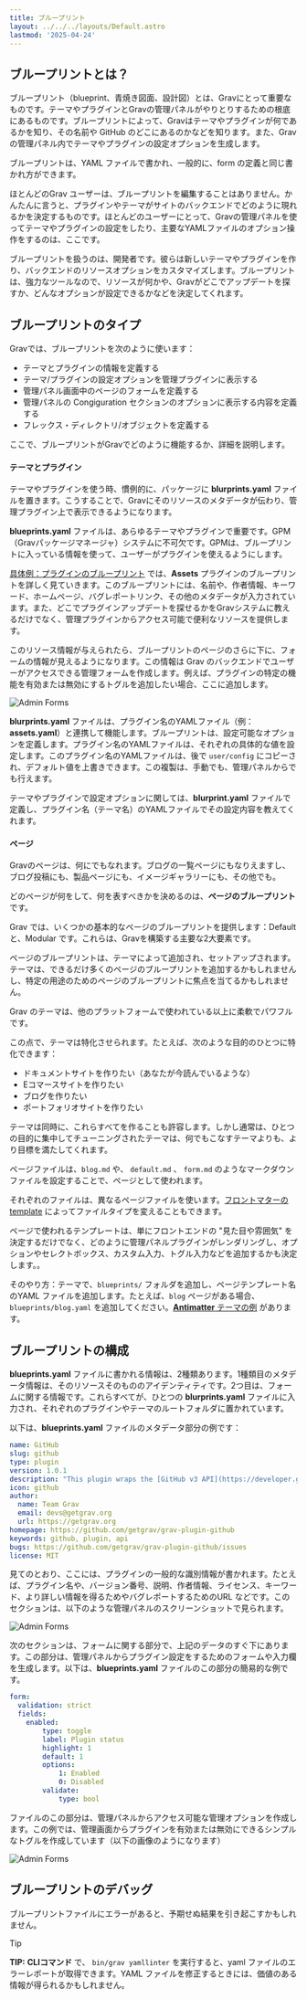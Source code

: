 ```yaml
---
title: ブループリント
layout: ../../../layouts/Default.astro
lastmod: '2025-04-24'
---
```

<h2 id="what-is-a-blueprint">ブループリントとは？</h2>

ブループリント（blueprint、青焼き図面、設計図）とは、Gravにとって重要なものです。テーマやプラグインとGravの管理パネルがやりとりするための根底にあるものです。ブループリントによって、Gravはテーマやプラグインが何であるかを知り、その名前や GitHub のどこにあるのかなどを知ります。また、Gravの管理パネル内でテーマやプラグインの設定オプションを生成します。

ブループリントは、YAML ファイルで書かれ、一般的に、form の定義と同じ書かれ方ができます。

ほとんどのGrav ユーザーは、ブループリントを編集することはありません。かんたんに言うと、プラグインやテーマがサイトのバックエンドでどのように現れるかを決定するものです。ほとんどのユーザーにとって、Gravの管理パネルを使ってテーマやプラグインの設定をしたり、主要なYAMLファイルのオプション操作をするのは、ここです。

ブループリントを扱うのは、開発者です。彼らは新しいテーマやプラグインを作り、バックエンドのリソースオプションをカスタマイズします。ブループリントは、強力なツールなので、リソースが何かや、Gravがどこでアップデートを探すか、どんなオプションが設定できるかなどを決定してくれます。

<h2 id="types-of-blueprints">ブループリントのタイプ</h2>

Gravでは、ブループリントを次のように使います：

- テーマとプラグインの情報を定義する
- テーマ/プラグインの設定オプションを管理プラグインに表示する
- 管理パネル画面中のページのフォームを定義する
- 管理パネルの Congiguration セクションのオプションに表示する内容を定義する
- フレックス・ディレクトリ/オブジェクトを定義する

ここで、ブループリントがGravでどのように機能するか、詳細を説明します。

<h4 id="themes-and-plugins">テーマとプラグイン</h4>

テーマやプラグインを使う時、慣例的に、パッケージに **blurprints.yaml** ファイルを置きます。こうすることで、Gravにそのリソースのメタデータが伝わり、管理プラグイン上で表示できるようになります。

**blueprints.yaml** ファイルは、あらゆるテーマやプラグインで重要です。GPM（Gravパッケージマネージャ）システムに不可欠です。GPMは、ブループリントに入っている情報を使って、ユーザーがプラグインを使えるようにします。

[具体例：プラグインのブループリント](./02.example-plugin-blueprint/) では、**Assets** プラグインのブループリントを詳しく見ていきます。このブループリントには、名前や、作者情報、キーワード、ホームページ、バグレポートリンク、その他のメタデータが入力されています。また、どこでプラグインアップデートを探せるかをGravシステムに教えるだけでなく、管理プラグインからアクセス可能で便利なリソースを提供します。

このリソース情報が与えられたら、ブループリントのページのさらに下に、フォームの情報が見えるようになります。この情報は Grav のバックエンドでユーザーがアクセスできる管理フォームを作成します。例えば、プラグインの特定の機能を有効または無効にするトグルを追加したい場合、ここに追加します。

![Admin Forms](blueprints_1.png)

**blurprints.yaml** ファイルは、プラグイン名のYAMLファイル（例：**assets.yaml**）と連携して機能します。ブループリントは、設定可能なオプションを定義します。プラグイン名のYAMLファイルは、それぞれの具体的な値を設定します。このプラグイン名のYAMLファイルは、後で `user/config` にコピーされ、デフォルト値を上書きできます。この複製は、手動でも、管理パネルからでも行えます。

テーマやプラグインで設定オプションに関しては、**blurprint.yaml** ファイルで定義し、プラグイン名（テーマ名）のYAMLファイルでその設定内容を教えてくれます。

<h4 id="pages">ページ</h4>

Gravのページは、何にでもなれます。ブログの一覧ページにもなりえますし、ブログ投稿にも、製品ページにも、イメージギャラリーにも、その他でも。

どのページが何をして、何を表すべきかを決めるのは、**ページのブループリント** です。

Grav では、いくつかの基本的なページのブループリントを提供します：Default と、Modular です。これらは、Gravを構築する主要な2大要素です。

ページのブループリントは、テーマによって追加され、セットアップされます。テーマは、できるだけ多くのページのブループリントを追加するかもしれませんし、特定の用途のためのページのブループリントに焦点を当てるかもしれません。

Grav のテーマは、他のプラットフォームで使われている以上に柔軟でパワフルです。

この点で、テーマは特化させられます。たとえば、次のような目的のひとつに特化できます：

- ドキュメントサイトを作りたい（あなたが今読んでいるような）
- Eコマースサイトを作りたい
- ブログを作りたい
- ポートフォリオサイトを作りたい

テーマは同時に、これらすべてを作ることも許容します。しかし通常は、ひとつの目的に集中してチューニングされたテーマは、何でもこなすテーマよりも、より目標を満たしてくれます。

ページファイルは、`blog.md` や、 `default.md` 、 `form.md` のようなマークダウンファイルを設定することで、ページとして使われます。

それぞれのファイルは、異なるページファイルを使います。[フロントマターのtemplate](../../02.content/02.headers/#template) によってファイルタイプを変えることもできます。

ページで使われるテンプレートは、単にフロントエンドの "見た目や雰囲気" を決定するだけでなく、どのように管理パネルプラグインがレンダリングし、オプションやセレクトボックス、カスタム入力、トグル入力などを追加するかも決定します。。

そのやり方：テーマで、`blueprints/` フォルダを追加し、ページテンプレート名のYAML ファイルを追加します。たとえば、`blog` ページがある場合、`blueprints/blog.yaml` を追加してください。[**Antimatter** テーマの例](https://github.com/getgrav/grav-theme-antimatter/tree/develop/blueprints) があります。

<h2 id="components-of-a-blueprint">ブループリントの構成</h2>

**blueprints.yaml** ファイルに書かれる情報は、2種類あります。1種類目のメタデータ情報は、そのリソースそのもののアイデンティティです。2つ目は、フォームに関する情報です。これらすべてが、ひとつの **blurprints.yaml** ファイルに入力され、それぞれのプラグインやテーマのルートフォルダに置かれています。

以下は、**blueprints.yaml** ファイルのメタデータ部分の例です：

```yaml
name: GitHub
slug: github
type: plugin
version: 1.0.1
description: "This plugin wraps the [GitHub v3 API](https://developer.github.com/v3/) and uses the [php-github-api](https://github.com/KnpLabs/php-github-api/) library to add a nice GitHub touch to your Grav pages."
icon: github
author:
  name: Team Grav
  email: devs@getgrav.org
  url: https://getgrav.org
homepage: https://github.com/getgrav/grav-plugin-github
keywords: github, plugin, api
bugs: https://github.com/getgrav/grav-plugin-github/issues
license: MIT
```

見てのとおり、ここには、プラグインの一般的な識別情報が書かれます。たとえば、プラグイン名や、バージョン番号、説明、作者情報、ライセンス、キーワード、より詳しい情報を得るためやバグレポートするためのURL などです。このセクションは、以下のような管理パネルのスクリーンショットで見られます。

![Admin Forms](blueprints_2.png)

次のセクションは、フォームに関する部分で、上記のデータのすぐ下にあります。この部分は、管理パネルからプラグイン設定をするためのフォームや入力欄を生成します。以下は、**blueprints.yaml** ファイルのこの部分の簡易的な例です。

```yaml
form:
  validation: strict
  fields:
    enabled:
        type: toggle
        label: Plugin status
        highlight: 1
        default: 1
        options:
            1: Enabled
            0: Disabled
        validate:
            type: bool
```

ファイルのこの部分は、管理パネルからアクセス可能な管理オプションを作成します。この例では、管理画面からプラグインを有効または無効にできるシンプルなトグルを作成しています（以下の画像のようになります）

![Admin Forms](blueprints_3.png)

<h2 id="debugging-blueprints">ブループリントのデバッグ</h2>

ブループリントファイルにエラーがあると、予期せぬ結果を引き起こすかもしれません。

> [!Tip]  
> **TIP:** **CLIコマンド** で、 `bin/grav yamllinter` を実行すると、yaml ファイルのエラーレポートが取得できます。YAML ファイルを修正するときには、価値のある情報が得られるかもしれません。

